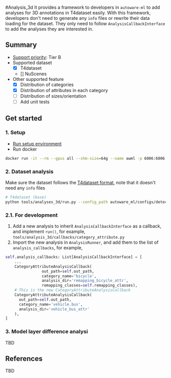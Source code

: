 #Analysis_3d 
It provides a framework to developers in `autoware-ml` to add analyses for 3D annotations in T4dataset easily. 
With this framework, developers don't need to generate any `info` files or rewrite their data loading for the dataset. 
They only need to follow `AnalysisCallbackInterface` to add the analyses they are interested in.    

## Summary

- [Support priority](https://github.com/tier4/autoware-ml/blob/main/docs/design/autoware_ml_design.md#support-priority): Tier B
- Supported dataset
  - [x] T4dataset
  - [] NuScenes
- Other supported feature
  - [x] Distribution of categories
  - [x] Distribution of attributes in each category
  - [ ] Distribution of sizes/orientation
  - [ ] Add unit tests

## Get started
### 1. Setup

- [Run setup environment](../../tools/setting_environment/README.md)
- Run docker

```sh
docker run -it --rm --gpus all --shm-size=64g --name awml -p 6006:6006 -v $PWD/:/workspace -v $PWD/data:/workspace/data autoware-ml
```

### 2. Dataset analysis
Make sure the dataset follows the [T4dataset format](https://github.com/tier4/tier4_perception_dataset/blob/main/docs/t4_format_3d_detailed.md), 
note that it doesn't need any `info` files 
```sh
# T4dataset (base)
python tools/analyses_3d/run.py --config_path autoware_ml/configs/detection3d/dataset/t4dataset/base.py --data_root_path data/t4dataset/ --out_dir data/t4dataset/analyses/
```

### 2.1. For development
1. Add a new analysis to inherit `AnalysisCallbackInterface` as a callback, and implement `run()`, for example, `tools/analysis_3d/callbacks/category_attribute.py`
2. Import the new analysis in `AnalysisRunner`, and add them to the list of `analysis_callbacks`, for example, 
```python
self.analysis_callbacks: List[AnalysisCallbackInterface] = [
    ...
    CategoryAttributeAnalysisCallback(
                out_path=self.out_path,
                category_name='bicycle',
                analysis_dir='remapping_bicycle_attr',
                remapping_classes=self.remapping_classes),
    # This is the new CategoryAttributeAnalysisCallback
    CategoryAttributeAnalysisCallback(
      out_path=self.out_path,
      category_name='vehicle.bus',
      analysis_dir='vehicle_bus_attr'
    ),
]
```

### 3. Model layer difference analysi
TBD

## References
TBD